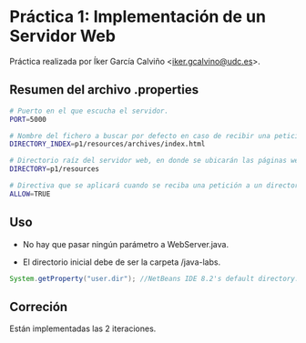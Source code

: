 # Práctica 1: Implementación de un Servidor Web

Práctica realizada por Íker García Calviño <<iker.gcalvino@udc.es>>.

## Resumen del archivo .properties

```bash
# Puerto en el que escucha el servidor.
PORT=5000

# Nombre del fichero a buscar por defecto en caso de recibir una petición a un directorio.
DIRECTORY_INDEX=p1/resources/archives/index.html

# Directorio raíz del servidor web, en donde se ubicarán las páginas web.
DIRECTORY=p1/resources

# Directiva que se aplicará cuando se reciba una petición a un directorio.
ALLOW=TRUE
```

## Uso

- No hay que pasar ningún parámetro a WebServer.java.

- El directorio inicial debe de ser la carpeta /java-labs.

```java
System.getProperty("user.dir"); //NetBeans IDE 8.2's default directory.
```

## Correción

Están implementadas las 2 iteraciones.